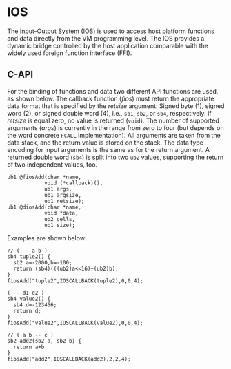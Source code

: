 # IOS

The Input-Output System (IOS) is used to access host platform functions and data directly from the VM programming level. The IOS provides a dynamic bridge controlled by the host application comparable with the widely used foreign function interface (FFI).

## C-API


For the binding of functions and data two different API functions are used, as shown below. The callback function (*fios*) must return the appropriate data format that is specified by the *retsize* argument: Signed byte (1), signed word (2), or signed double word (4), i.e., `sb1`, `sb2`, or `sb4`, respectively. If *retsize* is equal zero, no value is returned (`void`). The number of supported arguments (*args*) is currently in the range from zero to four (but depends on the word concrete `FCALL` implementation). All arguments are taken from the data stack, and the return value is stored on the stack. The data type encoding for input arguments is the same as for the return argument. A returned double word (`sb4`) is split into two `ub2` values, supporting the return of two independent values, too.


```pseudo
ub1 @fiosAdd(char *name, 
            void (*callback)(),
            ub1 args, 
            ub1 argsize, 
            ub1 retsize);
ub1 @diosAdd(char *name, 
            void *data, 
            ub2 cells,
            ub1 size);
```

Examples are shown below:

```pseudo
// ( -- a b )
sb4 tuple2() {
  sb2 a=-2000,b=-100;
  return (sb4)(((ub2)a<<16)+(ub2)b);
}
fiosAdd("tuple2",IOSCALLBACK(tuple2),0,0,4);

( -- d1 d2 )
sb4 value2() {
  sb4 d=-123456;
  return d;
}
fiosAdd("value2",IOSCALLBACK(value2),0,0,4);

// ( a b -- c )
sb2 add2(sb2 a, sb2 b) {
  return a+b
}
fiosAdd("add2",IOSCALLBACK(add2),2,2,4);
```
